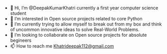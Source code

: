 - 👋 Hi, I’m @DeepakKumarKhatri currently a first year computer science student
- 👀 I’m interested in Open source projects related to core Python
- 🌱 I’m currently trying to allow myself to break out from my box and think of uncommon innovative ideas to solve Real-World Problems.
- 💞️ I’m looking to collaborate on Open source projects for absolute begineers 
- 📫 How to reach me Khatrideepak112@gmail.com

<!---
DeepakKumarKhatri/DeepakKumarKhatri is a ✨ special ✨ repository because its `README.md` (this file) appears on your GitHub profile.
You can click the Preview link to take a look at your changes.
--->
